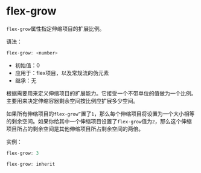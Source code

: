 flex-grow
========

`flex-grow`属性指定伸缩项目的扩展比例。

语法：

```c
flex-grow: <number>
```

 - 初始值：0
 - 应用于：flex项目，以及常规流的伪元素
 - 继承：无

根据需要用来定义伸缩项目的扩展能力。它接受一个不带单位的值做为一个比例。主要用来决定伸缩容器剩余空间按比例应扩展多少空间。

如果所有伸缩项目的`flex-grow”`置了`1`，那么每个伸缩项目将设置为一个大小相等的剩余空间。如果你给其中一个伸缩项目设置了`flex-grow`值为`2`，那么这个伸缩项目所占的剩余空间是其他伸缩项目所占剩余空间的两倍。

实例：

```c
flex-grow: 3

flex-grow: inherit
```